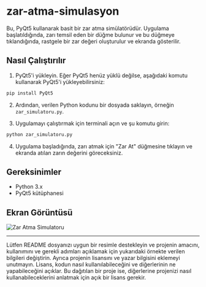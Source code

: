 # zar-atma-simulasyon

Bu, PyQt5 kullanarak basit bir zar atma simülatörüdür. Uygulama başlatıldığında, zarı temsil eden bir düğme bulunur ve bu düğmeye tıklandığında, rastgele bir zar değeri oluşturulur ve ekranda gösterilir.

## Nasıl Çalıştırılır

1. PyQt5'i yükleyin. Eğer PyQt5 henüz yüklü değilse, aşağıdaki komutu kullanarak PyQt5'i yükleyebilirsiniz:

```bash
pip install PyQt5
```

2. Ardından, verilen Python kodunu bir dosyada saklayın, örneğin `zar_simulatoru.py`.

3. Uygulamayı çalıştırmak için terminali açın ve şu komutu girin:

```bash
python zar_simulatoru.py
```

4. Uygulama başladığında, zarı atmak için "Zar At" düğmesine tıklayın ve ekranda atılan zarın değerini göreceksiniz.

## Gereksinimler

- Python 3.x
- PyQt5 kütüphanesi

## Ekran Görüntüsü

![Zar Atma Simulatoru](screenshot.png)

---

Lütfen README dosyanızı uygun bir resimle destekleyin ve projenin amacını, kullanımını ve gerekli adımları açıklamak için yukarıdaki örnekte verilen bilgileri değiştirin. Ayrıca projenin lisansını ve yazar bilgisini eklemeyi unutmayın. Lisans, kodun nasıl kullanılabileceğini ve diğerlerinin ne yapabileceğini açıklar. Bu dağıtılan bir proje ise, diğerlerine projenizi nasıl kullanabileceklerini anlatmak için açık bir lisans gerekir.
